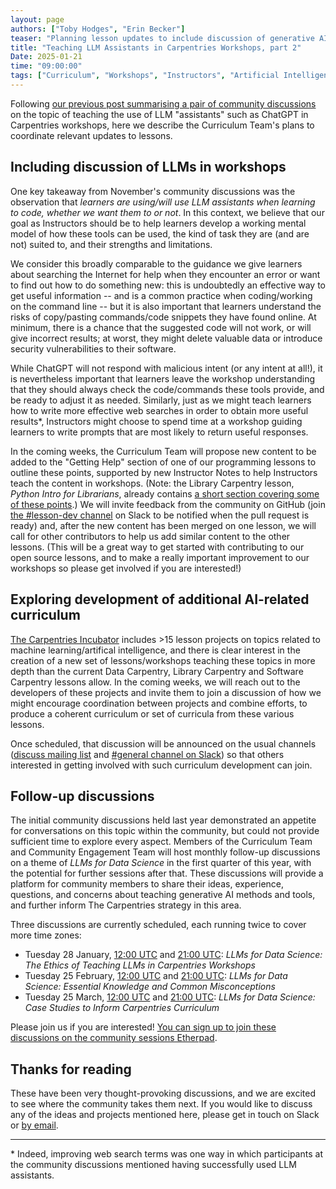 ```yaml
---
layout: page
authors: ["Toby Hodges", "Erin Becker"]
teaser: "Planning lesson updates to include discussion of generative AI tools"
title: "Teaching LLM Assistants in Carpentries Workshops, part 2"
Date: 2025-01-21
time: "09:00:00"
tags: ["Curriculum", "Workshops", "Instructors", "Artificial Intelligence", "Community Discussions"]
---
```


Following [our previous post summarising a pair of community discussions](/blog/2025/01/teaching-llms-report) on the topic of teaching the use of LLM "assistants" such as ChatGPT in Carpentries workshops, here we describe the Curriculum Team's plans to coordinate relevant updates to lessons. 

## Including discussion of LLMs in workshops
One key takeaway from November's community discussions was the observation that _learners are using/will use LLM assistants when learning to code, whether we want them to or not_.
In this context, we believe that our goal as Instructors should be to help learners develop a working mental model of how these tools can be used, the kind of task they are (and are not) suited to, and their strengths and limitations.

We consider this broadly comparable to the guidance we give learners about searching the Internet for help when they encounter an error or want to find out how to do something new: this is undoubtedly an effective way to get useful information -- and is a common practice when coding/working on the command line -- but it is also important that learners understand the risks of copy/pasting commands/code snippets they have found online. At minimum, there is a chance that the suggested code will not work, or will give incorrect results; at worst, they might delete valuable data or introduce security vulnerabilities to their software.

While ChatGPT will not respond with malicious intent (or any intent at all!), it is nevertheless important that learners leave the workshop understanding that they should always check the code/commands these tools provide, and be ready to adjust it as needed. 
Similarly, just as we might teach learners how to write more effective web searches in order to obtain more useful results*, Instructors might choose to spend time at a workshop guiding learners to write prompts that are most likely to return useful responses.

In the coming weeks, the Curriculum Team will propose new content to be added to the "Getting Help" section of one of our programming lessons to outline these points, supported by new Instructor Notes to help Instructors teach the content in workshops.
(Note: the Library Carpentry lesson, _Python Intro for Librarians_, already contains [a short section covering some of these points](https://librarycarpentry.github.io/lc-python-intro/wrap.html#generative-ai-and-python).) 
We will invite feedback from the community on GitHub (join [the #lesson-dev channel](https://carpentries.slack.com/archives/C3KUTT5V3) on Slack to be notified when the pull request is ready) and, after the new content has been merged on one lesson, we will call for other contributors to help us add similar content to the other lessons.
(This will be a great way to get started with contributing to our open source lessons, and to make a really important improvement to our workshops so please get involved if you are interested!)

## Exploring development of additional AI-related curriculum
[The Carpentries Incubator](https://carpentries-incubator.org) includes >15 lesson projects on topics related to machine learning/artifical intelligence, and there is clear interest in the creation of a new set of lessons/workshops teaching these topics in more depth than the current Data Carpentry, Library Carpentry and Software Carpentry lessons allow.
In the coming weeks, we will reach out to the developers of these projects and invite them to join a discussion of how we might encourage coordination between projects and combine efforts, to produce a coherent curriculum or set of curricula from these various lessons.

Once scheduled, that discussion will be announced on the usual channels ([discuss mailing list](https://carpentries.topicbox.com/groups/discuss) and [#general channel on Slack](https://carpentries.slack.com/archives/C03LE48AY)) so that others interested in getting involved with such curriculum development can join.

## Follow-up discussions
The initial community discussions held last year demonstrated an appetite for conversations on this topic within the community, but could not provide sufficient time to explore every aspect.
Members of the Curriculum Team and Community Engagement Team will host monthly follow-up discussions on a theme of _LLMs for Data Science_ in the first quarter of this year, with the potential for further sessions after that.
These discussions will provide a platform for community members to share their ideas, experience, questions, and concerns about teaching generative AI methods and tools, and further inform The Carpentries strategy in this area.

Three discussions are currently scheduled, each running twice to cover more time zones:

* Tuesday 28 January, [12:00 UTC](https://www.timeanddate.com/worldclock/fixedtime.html?msg=Carpentries+Community+Discussion&iso=20250128T1200) and [21:00 UTC](https://www.timeanddate.com/worldclock/fixedtime.html?msg=Carpentries+Community+Discussion&iso=20250128T2100): _LLMs for Data Science: The Ethics of Teaching LLMs in Carpentries Workshops_
* Tuesday 25 February, [12:00 UTC](https://www.timeanddate.com/worldclock/fixedtime.html?msg=Carpentries+Community+Discussion&iso=20250225T1200) and [21:00 UTC](https://www.timeanddate.com/worldclock/fixedtime.html?msg=Carpentries+Community+Discussion&iso=20250225T2100): _LLMs for Data Science: Essential Knowledge and Common Misconceptions_
* Tuesday 25 March, [12:00 UTC](https://www.timeanddate.com/worldclock/fixedtime.html?msg=Carpentries+Community+Discussion&iso=20250325T1200) and [21:00 UTC](https://www.timeanddate.com/worldclock/fixedtime.html?msg=Carpentries+Community+Discussion&iso=20250325T2100): _LLMs for Data Science: Case Studies to Inform Carpentries Curriculum_

Please join us if you are interested! [You can sign up to join these discussions on the community sessions Etherpad](https://pad.carpentries.org/community-sessions-2025).

## Thanks for reading
These have been very thought-provoking discussions, and we are excited to see where the community takes them next. If you would like to discuss any of the ideas and projects mentioned here, please get in touch on Slack or [by email](mailto:curriculum@carpentries.org).

---

\* Indeed, improving web search terms was one way in which participants at the community discussions mentioned having successfully used LLM assistants.
